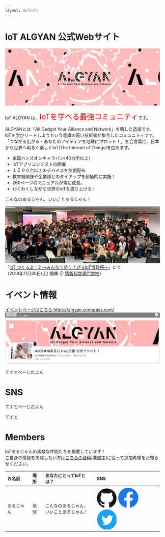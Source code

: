 ```yaml
---
layout: default
---
```


# IoT ALGYAN 公式Webサイト

![algyan](/img/algyan.jpg)


IoT ALGYAN は、<font color="red" size="5">IoTを学べる最強コミュニティ</font>です。

ALGYANとは「All Gadget Your Alliance and Network」を略した造語です。  
IoTを学びリードしようという意識の高い技術者が集合したコミュニティです。  
「つながる広がる・あなたのアイディアを地球にプロット！」を合言葉に、日本から世界へ明るく楽しくIoT(The Internet of Things)を広めます。  

- 全国ハンズオンキャラバン(40カ所以上）
- IoTアプリコンテストの開催
- １５００台以上のデバイスを無償配布
- 教育機関様や企業様とのタイアップを積極的に実施！
- 260ページのマニュアルが常に成長。
- わくわくしながら世界のIoTを盛り上げる！

こんなのあるじゃん、いいことあるじゃん！

![tsukuruyo2](/img/tsukuruyo2.jpg)
「[IoT つくるよ！2 〜みんなで盛り上げるIoT博覧祭〜](https://www.tsukuruyo.net/)」にて  
（2019年11月30日(土) 開催 ＠ [情報科学専門学校](http://isc.iwasaki.ac.jp/index.html)）

# イベント情報

[イベントページはこちら https://algyan.connpass.com/
![connpass](/img/connpass.png)
](https://algyan.connpass.com/)

てすとぺーじだよん

# SNS

てすとぺーじだよん

てすと

# Members

IoTあるじゃんの素敵な仲間たちを掲載しています！  
ご自身の情報を掲載したい方は[こちらの資料(準備中)]()に従って追加希望をお知らせください。

<!--
・お１人ずつ１行でコピペして編集してください（改行が入ると表のレイアウトが崩れます^^;
・お名前はハンドルネームなどでも構いません
・場所は住んでいるところや出没地など！
・あなたにとってIoTとは？ひと言お寄せください（改行は<br>です）
・SNSは、GitHub・Facebook・Twitterに対応しています。持っていないもの／掲載したくないものは消してください。
-->

| お名前      | 場所    | あなたにとってIoTとは？          | SNS |
|:------------|:------------------|:------------------|:------|
| あるじゃん  | 地球    | こんなのあるじゃん、<br>いいことあるじゃん！ | [![github](img/github.png)](https://github.com/algyan) [![facebook](img/facebook.png)](https://facebook.com/groups/ioytjp/) [![twitter](img/twitter.png)](https://twitter.com/IOT_ALGYAN)   |


